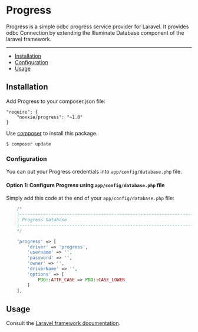 # Progress


Progress is a simple odbc progress service provider for Laravel. It provides odbc Connection by extending the Illuminate Database component of the laravel framework.

---

- [Installation](#installation)
- [Configuration](#configuration)
- [Usage](#usage)

## Installation
Add Progress to your composer.json file:
```
"require": {
    "noxxie/progress": "~1.0"
}
```
Use [composer](http://getcomposer.org) to install this package.
```
$ composer update
```

### Configuration
You can put your Progress credentials into ``app/config/database.php`` file.

#### Option 1: Configure Progress using ``app/config/database.php`` file
Simply add this code at the end of your ``app/config/database.php`` file:

```php
    /*
    |--------------------------------------------------------------------------
    | Progress Database
    |--------------------------------------------------------------------------
    */

    'progress' => [
        'driver' => 'progress',
        'username' => '',
        'password' => '',
        'owner' => '',
        'driverName' => '',
        'options' => [
            PDO::ATTR_CASE => PDO::CASE_LOWER
        ]
    ],

```

## Usage

Consult the [Laravel framework documentation](http://laravel.com/docs).